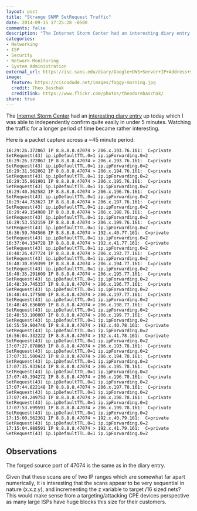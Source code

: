 ```yaml
---
layout: post
title: "Strange SNMP SetRequest Traffic"
date: 2014-09-15 17:25:28 -0500
comments: false
description: "The Internet Storm Center had an interesting diary entry up today which I was able to independently confirm quite easily in under 5 minutes. Watching the traffic for a longer period of time became rather interesting."
categories:
- Networking
- ISP
- Security
- Network Monitoring
- System Administration
external_url: https://isc.sans.edu/diary/Google+DNS+Server+IP+Address+Spoofed+for+SNMP+reflective+Attacks/18647
image:
  feature: https://ciscodude.net/images/foggy-morning.jpg
  credit: Theo Baschak
  creditlink: https://www.flickr.com/photos/theodorebaschak/
share: true
---
```

The [Internet Storm Center](https://isc.sans.edu/) had an [interesting diary entry](https://isc.sans.edu/diary/Google+DNS+Server+IP+Address+Spoofed+for+SNMP+reflective+Attacks/18647) up today which I was able to independently confirm quite easily in under 5 minutes. Watching the traffic for a longer period of time became rather interesting.

Here is a packet capture across a ~45 minute period:

	16:29:26.372067 IP 8.8.8.8.47074 > 206.x.193.76.161:  C=private SetRequest(43) ip.ipDefaultTTL.0=1 ip.ipForwarding.0=2
	16:29:26.372067 IP 8.8.8.8.47074 > 206.x.193.76.161:  C=private SetRequest(43) ip.ipDefaultTTL.0=1 ip.ipForwarding.0=2
	16:29:31.562062 IP 8.8.8.8.47074 > 206.x.194.76.161:  C=private SetRequest(43) ip.ipDefaultTTL.0=1 ip.ipForwarding.0=2
	16:29:35.961901 IP 8.8.8.8.47074 > 206.x.195.76.161:  C=private SetRequest(43) ip.ipDefaultTTL.0=1 ip.ipForwarding.0=2
	16:29:40.362582 IP 8.8.8.8.47074 > 206.x.196.76.161:  C=private SetRequest(43) ip.ipDefaultTTL.0=1 ip.ipForwarding.0=2
	16:29:44.753627 IP 8.8.8.8.47074 > 206.x.197.76.161:  C=private SetRequest(43) ip.ipDefaultTTL.0=1 ip.ipForwarding.0=2
	16:29:49.154980 IP 8.8.8.8.47074 > 206.x.198.76.161:  C=private SetRequest(43) ip.ipDefaultTTL.0=1 ip.ipForwarding.0=2
	16:29:53.552159 IP 8.8.8.8.47074 > 206.x.199.76.161:  C=private SetRequest(43) ip.ipDefaultTTL.0=1 ip.ipForwarding.0=2
	16:36:59.704566 IP 8.8.8.8.47074 > 192.x.40.77.161:  C=private SetRequest(43) ip.ipDefaultTTL.0=1 ip.ipForwarding.0=2
	16:37:04.134728 IP 8.8.8.8.47074 > 192.x.41.77.161:  C=private SetRequest(43) ip.ipDefaultTTL.0=1 ip.ipForwarding.0=2
	16:48:26.427724 IP 8.8.8.8.47074 > 206.x.193.77.161:  C=private SetRequest(43) ip.ipDefaultTTL.0=1 ip.ipForwarding.0=2
	16:48:30.859399 IP 8.8.8.8.47074 > 206.x.194.77.161:  C=private SetRequest(43) ip.ipDefaultTTL.0=1 ip.ipForwarding.0=2
	16:48:35.291609 IP 8.8.8.8.47074 > 206.x.195.77.161:  C=private SetRequest(43) ip.ipDefaultTTL.0=1 ip.ipForwarding.0=2
	16:48:39.745337 IP 8.8.8.8.47074 > 206.x.196.77.161:  C=private SetRequest(43) ip.ipDefaultTTL.0=1 ip.ipForwarding.0=2
	16:48:44.177500 IP 8.8.8.8.47074 > 206.x.197.77.161:  C=private SetRequest(43) ip.ipDefaultTTL.0=1 ip.ipForwarding.0=2
	16:48:48.636009 IP 8.8.8.8.47074 > 206.x.198.77.161:  C=private SetRequest(43) ip.ipDefaultTTL.0=1 ip.ipForwarding.0=2
	16:48:53.100007 IP 8.8.8.8.47074 > 206.x.199.77.161:  C=private SetRequest(43) ip.ipDefaultTTL.0=1 ip.ipForwarding.0=2
	16:55:59.904746 IP 8.8.8.8.47074 > 192.x.40.78.161:  C=private SetRequest(43) ip.ipDefaultTTL.0=1 ip.ipForwarding.0=2
	16:56:04.332222 IP 8.8.8.8.47074 > 192.x.41.78.161:  C=private SetRequest(43) ip.ipDefaultTTL.0=1 ip.ipForwarding.0=2
	17:07:27.078063 IP 8.8.8.8.47074 > 206.x.193.78.161:  C=private SetRequest(43) ip.ipDefaultTTL.0=1 ip.ipForwarding.0=2
	17:07:31.500423 IP 8.8.8.8.47074 > 206.x.194.78.161:  C=private SetRequest(43) ip.ipDefaultTTL.0=1 ip.ipForwarding.0=2
	17:07:35.932614 IP 8.8.8.8.47074 > 206.x.195.78.161:  C=private SetRequest(43) ip.ipDefaultTTL.0=1 ip.ipForwarding.0=2
	17:07:40.394272 IP 8.8.8.8.47074 > 206.x.196.78.161:  C=private SetRequest(43) ip.ipDefaultTTL.0=1 ip.ipForwarding.0=2
	17:07:44.822148 IP 8.8.8.8.47074 > 206.x.197.78.161:  C=private SetRequest(43) ip.ipDefaultTTL.0=1 ip.ipForwarding.0=2
	17:07:49.249753 IP 8.8.8.8.47074 > 206.x.198.78.161:  C=private SetRequest(43) ip.ipDefaultTTL.0=1 ip.ipForwarding.0=2
	17:07:53.699591 IP 8.8.8.8.47074 > 206.x.199.78.161:  C=private SetRequest(43) ip.ipDefaultTTL.0=1 ip.ipForwarding.0=2
	17:15:00.562361 IP 8.8.8.8.47074 > 192.x.40.79.161:  C=private SetRequest(43) ip.ipDefaultTTL.0=1 ip.ipForwarding.0=2
	17:15:04.988591 IP 8.8.8.8.47074 > 192.x.41.79.161:  C=private SetRequest(43) ip.ipDefaultTTL.0=1 ip.ipForwarding.0=2

## Observations

The forged source port of 47074 is the same as in the diary entry.

Given that these scans are of two IP ranges which are somewhat far apart numerically, it is interesting that the scans appear to be very sequential in nature (x.x.z.y), and incrementing the z variable to target /16 sized nets? This would make sense from a targeting/attacking CPE devices perspective as many large ISPs have huge blocks this size for their customers.
